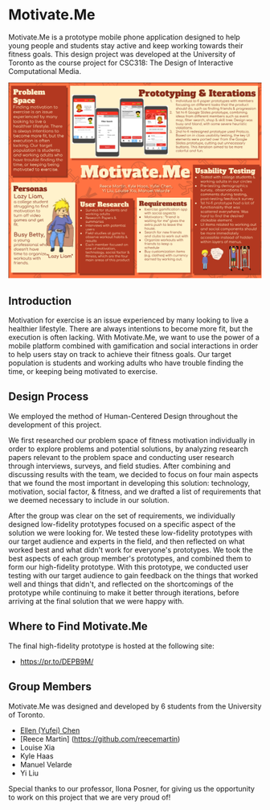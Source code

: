# Motivate.Me
Motivate.Me is a prototype mobile phone application designed to help young people and students stay active and keep working towards their fitness goals. This design project was developed at the University of Toronto as the course project for CSC318: The Design of Interactive Computational Media. 

![](poster.png)

## Introduction

Motivation for exercise is an issue experienced by many looking to live a healthier lifestyle. There are always intentions to become more fit, but the execution is often lacking. With Motivate.Me, we want to use the power of a mobile platform combined with gamification and social interactions in order to help users stay on track to achieve their fitness goals. Our target population is students and working adults who have trouble finding the time, or keeping being motivated to exercise. 

## Design Process

We employed the method of Human-Centered Design throughout the development of this project. 

We first researched our problem space of fitness motivation individually in order to explore problems and potential solutions, by analyzing research papers relevant to the problem space and conducting user research through interviews, surveys, and field studies. After combining and discussing results with the team, we decided to focus on four main aspects that we found the most important in developing this solution: technology, motivation, social factor, & fitness, and we drafted a list of requirements that we deemed necessary to include in our solution. 

After the group was clear on the set of requirements, we individually designed low-fidelity prototypes focused on a specific aspect of the solution we were looking for. We tested these low-fidelity prototypes with our target audience and experts in the field, and then reflected on what worked best and what didn't work for everyone's prototypes. We took the best aspects of each group member's prototypes, and combined them to form our high-fidelity prototype. With this prototype, we conducted user testing with our target audience to gain feedback on the things that worked well and things that didn't, and reflected on the shortcomings of the prototype while continuing to make it better through iterations, before arriving at the final solution that we were happy with. 

## Where to Find Motivate.Me

The final high-fidelity prototype is hosted at the following site:

* https://pr.to/DEPB9M/

## Group Members

Motivate.Me was designed and developed by 6 students from the University of Toronto. 

* [Ellen (Yufei) Chen](https://github.com/BlackSpade741)
* [Reece Martin] (https://github.com/reecemartin)
* Louise Xia
* Kyle Haas
* Manuel Velarde
* Yi Liu

Special thanks to our professor, Ilona Posner, for giving us the opportunity to work on this project that we are very proud of!
